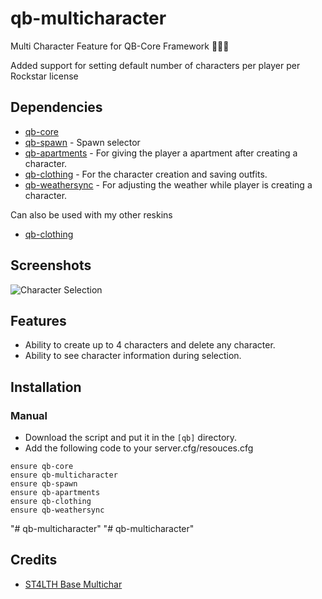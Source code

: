 # qb-multicharacter
Multi Character Feature for QB-Core Framework :people_holding_hands:

Added support for setting default number of characters per player per Rockstar license


## Dependencies
- [qb-core](https://github.com/qbcore-framework/qb-core)
- [qb-spawn](https://github.com/qbcore-framework/qb-spawn) - Spawn selector
- [qb-apartments](https://github.com/qbcore-framework/qb-apartments) - For giving the player a apartment after creating a character.
- [qb-clothing](https://github.com/qbcore-framework/qb-clothing) - For the character creation and saving outfits. 
- [qb-weathersync](https://github.com/qbcore-framework/qb-weathersync) - For adjusting the weather while player is creating a character.

Can also be used with my other reskins
- [qb-clothing](https://github.com/ST4LTH/qb-clothing)

## Screenshots
![Character Selection](https://cdn.discordapp.com/attachments/1194309035483213874/1216371820127719515/image.png?ex=66002589&is=65edb089&hm=ef838e7c46ddae66062e60f085615ce5e8545eefb239a568c65ed5e0c3b5e2ba&)

## Features
- Ability to create up to 4 characters and delete any character.
- Ability to see character information during selection.

## Installation
### Manual
- Download the script and put it in the `[qb]` directory.
- Add the following code to your server.cfg/resouces.cfg
```
ensure qb-core
ensure qb-multicharacter
ensure qb-spawn
ensure qb-apartments
ensure qb-clothing
ensure qb-weathersync
```
"# qb-multicharacter" 
"# qb-multicharacter" 

## Credits
- [ST4LTH Base Multichar](https://github.com/ST4LTH/qb-multicharacter)
